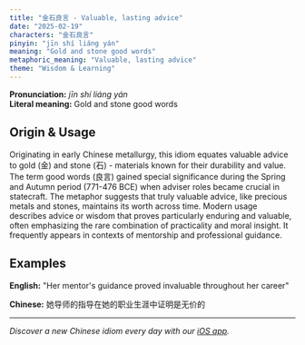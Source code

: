 ```yaml
---
title: "金石良言 - Valuable, lasting advice"
date: "2025-02-19"
characters: "金石良言"
pinyin: "jīn shí liáng yán"
meaning: "Gold and stone good words"
metaphoric_meaning: "Valuable, lasting advice"
theme: "Wisdom & Learning"
---
```


**Pronunciation:** *jīn shí liáng yán*  
**Literal meaning:** Gold and stone good words

## Origin & Usage

Originating in early Chinese metallurgy, this idiom equates valuable advice to gold (金) and stone (石) - materials known for their durability and value. The term good words (良言) gained special significance during the Spring and Autumn period (771-476 BCE) when adviser roles became crucial in statecraft. The metaphor suggests that truly valuable advice, like precious metals and stones, maintains its worth across time. Modern usage describes advice or wisdom that proves particularly enduring and valuable, often emphasizing the rare combination of practicality and moral insight. It frequently appears in contexts of mentorship and professional guidance.

## Examples

**English:** "Her mentor's guidance proved invaluable throughout her career"

**Chinese:** 她导师的指导在她的职业生涯中证明是无价的

---

*Discover a new Chinese idiom every day with our [iOS app](https://apps.apple.com/us/app/daily-chinese-idioms/id6740611324).*
